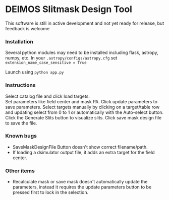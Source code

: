 # DEIMOS Slitmask Design Tool

This software is still in active development and not yet ready for release, but feedback is welcome

### Installation
Several python modules may need to be installed including flask, astropy, numpy, etc.
In your `.astropy/configs/astropy.cfg` set `extension_name_case_sensitive = True`

Launch using `python app.py`

### Instructions
Select catalog file and click load targets.  
Set parameters like field center and mask PA.
Click update parameters to save parameters.
Select targets manually by clicking on a target/table row and updating select from 0 to 1 or automatically with the Auto-select button.
Click the Generate Slits button to visualize slits.
Click save mask design file to save the file.

### Known bugs
- SaveMaskDesignFile Button doesn't show correct filename/path.
- If loading a dsimulator output file, it adds an extra target for the field center.


### Other items
- Recalculate mask or save mask doesn't automatically update the parameters, instead it requires the update parameters button to be pressed first to lock in the selection.
